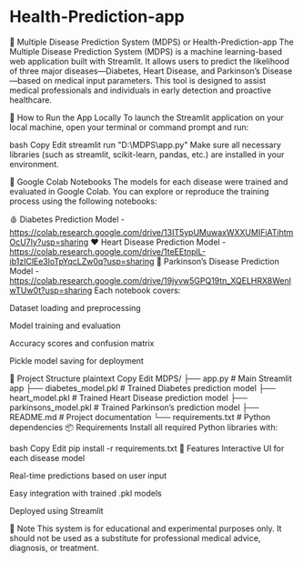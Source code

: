 # Health-Prediction-app

🧠 Multiple Disease Prediction System (MDPS) or  Health-Prediction-app
The Multiple Disease Prediction System (MDPS) is a machine learning-based web application built with Streamlit. It allows users to predict the likelihood of three major diseases—Diabetes, Heart Disease, and Parkinson’s Disease—based on medical input parameters. This tool is designed to assist medical professionals and individuals in early detection and proactive healthcare.

🚀 How to Run the App Locally
To launch the Streamlit application on your local machine, open your terminal or command prompt and run:

bash
Copy
Edit
streamlit run "D:\MDPS\app.py"
Make sure all necessary libraries (such as streamlit, scikit-learn, pandas, etc.) are installed in your environment.

🧪 Google Colab Notebooks
The models for each disease were trained and evaluated in Google Colab. You can explore or reproduce the training process using the following notebooks:

🩸 Diabetes Prediction Model - https://colab.research.google.com/drive/13IT5ypUMuwaxWXXUMIFiATihtmOcU7Iy?usp=sharing
❤️ Heart Disease Prediction Model - https://colab.research.google.com/drive/1teEEtnplL-ib1zIClEe3loTpYqcLZw0q?usp=sharing
🧠 Parkinson’s Disease Prediction Model - https://colab.research.google.com/drive/19jyvw5GPQ19tn_XQELHRX8WenlwTUw0t?usp=sharing
Each notebook covers:

Dataset loading and preprocessing

Model training and evaluation

Accuracy scores and confusion matrix

Pickle model saving for deployment

📂 Project Structure
plaintext
Copy
Edit
MDPS/
├── app.py                   # Main Streamlit app
├── diabetes_model.pkl       # Trained Diabetes prediction model
├── heart_model.pkl          # Trained Heart Disease prediction model
├── parkinsons_model.pkl     # Trained Parkinson’s prediction model
├── README.md                # Project documentation
└── requirements.txt         # Python dependencies
📦 Requirements
Install all required Python libraries with:

bash
Copy
Edit
pip install -r requirements.txt
🏁 Features
Interactive UI for each disease model

Real-time predictions based on user input

Easy integration with trained .pkl models

Deployed using Streamlit

📌 Note
This system is for educational and experimental purposes only. It should not be used as a substitute for professional medical advice, diagnosis, or treatment.
